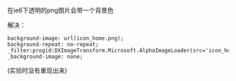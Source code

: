 在ie6下透明的png图片会带一个背景色

解决：

	background-image: url(icon_home.png);
	background-repeat: no-repeat;
	_filter:progid:DXImageTransform.Microsoft.AlphaImageLoader(src='icon_home.png');
	_background-image: none;

(实验时没有重现出来)